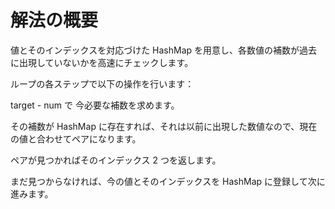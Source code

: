 # 解法の概要

値とそのインデックスを対応づけた HashMap を用意し、各数値の補数が過去に出現していないかを高速にチェックします。

ループの各ステップで以下の操作を行います：

target - num で 今必要な補数を求めます。

その補数が HashMap に存在すれば、それは以前に出現した数値なので、現在の値と合わせてペアになります。

ペアが見つかればそのインデックス 2 つを返します。

まだ見つからなければ、今の値とそのインデックスを HashMap に登録して次に進みます。
